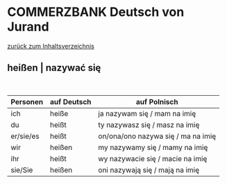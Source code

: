 # COMMERZBANK Deutsch von Jurand

[zurück zum Inhaltsverzeichnis](../README.md)

## heißen | nazywać się

&nbsp;

| Personen  | auf Deutsch | auf Polnisch                       |
| --------- | ----------- | ---------------------------------- |
| ich       | heiße       | ja nazywam się / mam na imię       |
| du        | heißt       | ty nazywasz się / masz na imię     |
| er/sie/es | heißt       | on/ona/ono nazywa się / ma na imię |
| wir       | heißen      | my nazywamy się / mamy na imię     |
| ihr       | heißt       | wy nazywacie się / macie na imię   |
| sie/Sie   | heißen      | oni nazywają się / mają na imię    |
